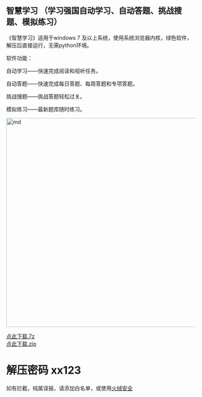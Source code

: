 ## 智慧学习 （学习强国自动学习、自动答题、挑战搜题、模拟练习）

《智慧学习》适用于windows 7 及以上系统，使用系统浏览器内核，绿色软件，解压后直接运行，无需python环境。

软件功能：

自动学习——快速完成阅读和视听任务。

自动答题——快速完成每日答题、每周答题和专项答题。

挑战搜题——挑战答题轻松过关。

模拟练习——最新题库随时练习。

<img src="https://z3.ax1x.com/2021/05/31/2eQrL9.jpg" alt="md" width="677" height="556">

[点此下载.7z](https://kingcata.github.io/xx/%E6%99%BA%E6%85%A7%E5%AD%A6%E4%B9%A0.7z)  
[点此下载.zip](https://kingcata.github.io/xx/%E6%99%BA%E6%85%A7%E5%AD%A6%E4%B9%A0.zip) 

# 解压密码 xx123

如有拦截，纯属误报，请添加白名单，或使用[火绒安全](https://www.huorong.cn/)